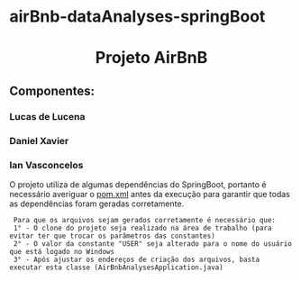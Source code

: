 # airBnb-dataAnalyses-springBoot

<h1 align="center">Projeto AirBnB</h1>
<h2>Componentes: </h2>
<h3>Lucas de Lucena</h3>
<h3>Daniel Xavier</h3>
<h3>Ian Vasconcelos</h3>

<p>O projeto utiliza de algumas dependências do SpringBoot, portanto é necessário averiguar o 
<u>pom.xml</u> antes da execução para garantir que todas as dependências foram geradas corretamente.</p>

    
     Para que os arquivos sejam gerados corretamente é necessário que:
     1° - O clone do projeto seja realizado na área de trabalho (para evitar ter que trocar os parâmetros das constantes)
     2° - O valor da constante "USER" seja alterado para o nome do usuário que está logado no Windows
     3° - Após ajustar os endereços de criação dos arquivos, basta executar esta classe (AirBnbAnalysesApplication.java)
    
